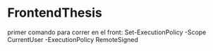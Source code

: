 # FrontendThesis
primer comando para correr en el front: Set-ExecutionPolicy -Scope CurrentUser -ExecutionPolicy RemoteSigned
